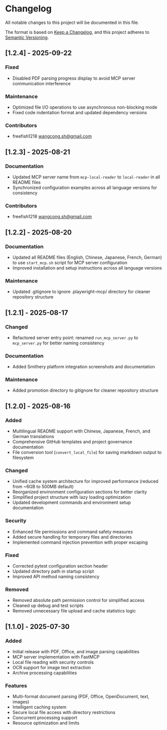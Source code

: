 # Changelog

All notable changes to this project will be documented in this file.

The format is based on [Keep a Changelog](https://keepachangelog.com/en/1.0.0/),
and this project adheres to [Semantic Versioning](https://semver.org/spec/v2.0.0.html).

## [1.2.4] - 2025-09-22

### Fixed
- Disabled PDF parsing progress display to avoid MCP server communication interference

### Maintenance
- Optimized file I/O operations to use asynchronous non-blocking mode
- Fixed code indentation format and updated dependency versions

### Contributors
- freefish1218 <wangcong.sh@gmail.com>

## [1.2.3] - 2025-08-21

### Documentation
- Updated MCP server name from `mcp-local-reader` to `local-reader` in all README files
- Synchronized configuration examples across all language versions for consistency

### Contributors
- freefish1218 <wangcong.sh@gmail.com>

## [1.2.2] - 2025-08-20

### Documentation
- Updated all README files (English, Chinese, Japanese, French, German) to use `start_mcp.sh` script for MCP server configuration
- Improved installation and setup instructions across all language versions

### Maintenance
- Updated .gitignore to ignore .playwright-mcp/ directory for cleaner repository structure

## [1.2.1] - 2025-08-17

### Changed
- Refactored server entry point: renamed `run_mcp_server.py` to `mcp_server.py` for better naming consistency

### Documentation
- Added Smithery platform integration screenshots and documentation

### Maintenance
- Added promotion directory to gitignore for cleaner repository structure

## [1.2.0] - 2025-08-16

### Added
- Multilingual README support with Chinese, Japanese, French, and German translations
- Comprehensive GitHub templates and project governance documentation
- File conversion tool (`convert_local_file`) for saving markdown output to filesystem

### Changed
- Unified cache system architecture for improved performance (reduced from ~6GB to 500MB default)
- Reorganized environment configuration sections for better clarity
- Simplified project structure with lazy loading optimization
- Updated development commands and environment setup documentation

### Security
- Enhanced file permissions and command safety measures
- Added secure handling for temporary files and directories
- Implemented command injection prevention with proper escaping

### Fixed
- Corrected pytest configuration section header
- Updated directory path in startup script
- Improved API method naming consistency

### Removed
- Removed absolute path permission control for simplified access
- Cleaned up debug and test scripts
- Removed unnecessary file upload and cache statistics logic

## [1.1.0] - 2025-07-30

### Added
- Initial release with PDF, Office, and image parsing capabilities
- MCP server implementation with FastMCP
- Local file reading with security controls
- OCR support for image text extraction
- Archive processing capabilities

### Features
- Multi-format document parsing (PDF, Office, OpenDocument, text, images)
- Intelligent caching system
- Secure local file access with directory restrictions
- Concurrent processing support
- Resource optimization and limits